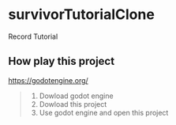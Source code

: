 # survivorTutorialClone

Record Tutorial

## How play this project

https://godotengine.org/

> 1. Dowload godot engine
> 2. Dowload this project
> 3. Use godot engine and open this project
